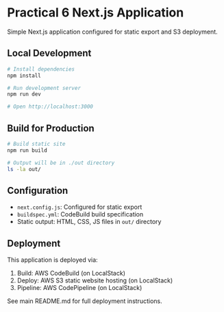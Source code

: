 # Practical 6 Next.js Application

Simple Next.js application configured for static export and S3 deployment.

## Local Development

```bash
# Install dependencies
npm install

# Run development server
npm run dev

# Open http://localhost:3000
```

## Build for Production

```bash
# Build static site
npm run build

# Output will be in ./out directory
ls -la out/
```

## Configuration

- `next.config.js`: Configured for static export
- `buildspec.yml`: CodeBuild build specification
- Static output: HTML, CSS, JS files in `out/` directory

## Deployment

This application is deployed via:
1. Build: AWS CodeBuild (on LocalStack)
2. Deploy: AWS S3 static website hosting (on LocalStack)
3. Pipeline: AWS CodePipeline (on LocalStack)

See main README.md for full deployment instructions.
